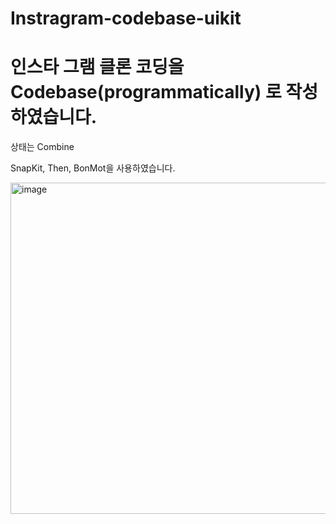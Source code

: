 # Instragram-codebase-uikit

# 인스타 그램 클론 코딩을 Codebase(programmatically) 로 작성하였습니다.

상태는 Combine

SnapKit, Then, BonMot을 사용하였습니다.

<img width="530" alt="image" src="https://user-images.githubusercontent.com/16697373/207476133-52413d32-86f8-46aa-b52c-e91224d3c6d6.png">
